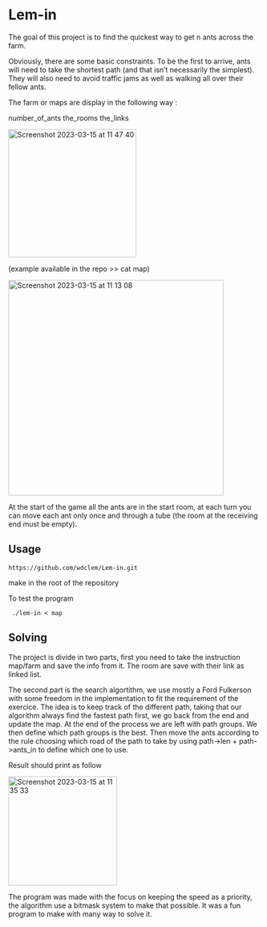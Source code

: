 # Lem-in

The goal of this project is to find the quickest way to get n ants across the farm.

Obviously, there are some basic constraints. To be the first to arrive, ants will need to take the shortest path (and that isn’t necessarily the simplest).
They will also need to avoid traffic jams as well as walking all over their fellow ants.

The farm or maps are display in the following way :

number_of_ants
the_rooms
the_links

<img width="255" alt="Screenshot 2023-03-15 at 11 47 40" src="https://user-images.githubusercontent.com/32699739/225271789-adf9b5ca-be80-4027-adf2-ba2f57c6dcce.png">

(example available in the repo >> cat map)

<img width="429" alt="Screenshot 2023-03-15 at 11 13 08" src="https://user-images.githubusercontent.com/32699739/225271536-450030bd-0304-49e0-a8e1-d3dc1c15616e.png">

At the start of the game all the ants are in the start room, at each turn you can move each ant only once and through a tube (the room at the receiving end must be empty).

## Usage

```
https://github.com/wdclem/Lem-in.git
```

make in the root of the repository

To test the program
```
 ./lem-in < map
 ```

## Solving

The project is divide in two parts, first you need to take the instruction map/farm and save the info from it.
The room are save with their link as linked list.

The second part is the search algortithm, we use mostly a Ford Fulkerson with some freedom in the implementation to fit the requirement of the exercice.
The idea is to keep track of the different path, taking that our algorithm always find the fastest path first, we go back from the end and update the map.
At the end of the process we are left with path groups.
We then define which path groups is the best.
Then move the ants according to the rule choosing which road of the path to take by using path->len + path->ants_in to define which one to use.

Result should print as follow

<img width="217" alt="Screenshot 2023-03-15 at 11 35 33" src="https://user-images.githubusercontent.com/32699739/225271164-634cff08-318f-47f4-8c07-d449eed85582.png">


The program was made with the focus on keeping the speed as a priority, the algorithm use a bitmask system to make that possible.
It was a fun program to make with many way to solve it.
